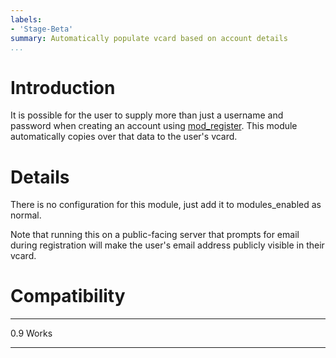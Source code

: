 ```yaml
---
labels:
- 'Stage-Beta'
summary: Automatically populate vcard based on account details
...
```


Introduction
============

It is possible for the user to supply more than just a username and
password when creating an account using
[mod\_register](https://prosody.im/doc/modules/mod_register). This
module automatically copies over that data to the user's vcard.

Details
=======

There is no configuration for this module, just add it to
modules\_enabled as normal.

Note that running this on a public-facing server that prompts for email
during registration will make the user's email address publicly visible
in their vcard.

Compatibility
=============

  ----- -------
  0.9   Works
  ----- -------
